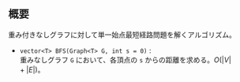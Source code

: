 ## 概要

重み付きなしグラフに対して単一始点最短経路問題を解くアルゴリズム。

- `vector<T> BFS(Graph<T> G, int s = 0)` :  
重みなしグラフ `G` において、各頂点の `s` からの距離を求める。$O(|V|+|E|)$。

